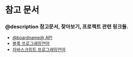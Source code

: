 # 참고 문서

### @description 참고문서, 찾아보기, 프로젝트 관련 링크들.

* [@boardname@ API](/reference)
* [블록 프로그래밍언어](/blocks)
* [자바스크립트 프로그래밍언어](/javascript)